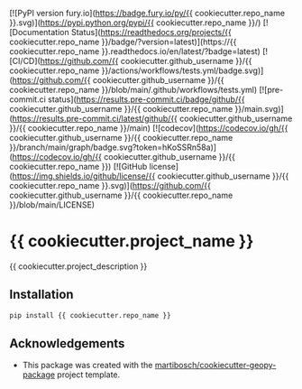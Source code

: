 [![PyPI version fury.io](https://badge.fury.io/py/{{ cookiecutter.repo_name }}.svg)](https://pypi.python.org/pypi/{{ cookiecutter.repo_name }}/)
[![Documentation Status](https://readthedocs.org/projects/{{ cookiecutter.repo_name }}/badge/?version=latest)](https://{{ cookiecutter.repo_name }}.readthedocs.io/en/latest/?badge=latest)
[![CI/CD](https://github.com/{{ cookiecutter.github_username }}/{{ cookiecutter.repo_name }}/actions/workflows/tests.yml/badge.svg)](https://github.com/{{ cookiecutter.github_username }}/{{ cookiecutter.repo_name }}/blob/main/.github/workflows/tests.yml)
[![pre-commit.ci status](https://results.pre-commit.ci/badge/github/{{ cookiecutter.github_username }}/{{ cookiecutter.repo_name }}/main.svg)](https://results.pre-commit.ci/latest/github/{{ cookiecutter.github_username }}/{{ cookiecutter.repo_name }}/main)
[![codecov](https://codecov.io/gh/{{ cookiecutter.github_username }}/{{ cookiecutter.repo_name }}/branch/main/graph/badge.svg?token=hKoSSRn58a)](https://codecov.io/gh/{{ cookiecutter.github_username }}/{{ cookiecutter.repo_name }})
[![GitHub license](https://img.shields.io/github/license/{{ cookiecutter.github_username }}/{{ cookiecutter.repo_name }}.svg)](https://github.com/{{ cookiecutter.github_username }}/{{ cookiecutter.repo_name }}/blob/main/LICENSE)

# {{ cookiecutter.project_name }}

{{ cookiecutter.project_description }}

## Installation

```bash
pip install {{ cookiecutter.repo_name }}
```

## Acknowledgements

- This package was created with the [martibosch/cookiecutter-geopy-package](https://github.com/martibosch/cookiecutter-geopy-package) project template.
